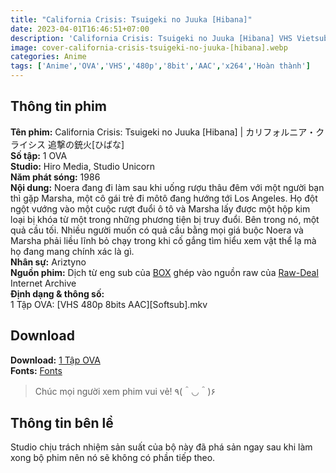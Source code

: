 ```yaml
---
title: "California Crisis: Tsuigeki no Juuka [Hibana]"
date: 2023-04-01T16:46:51+07:00
description: 'California Crisis: Tsuigeki no Juuka [Hibana] VHS Vietsub'
image: cover-california-crisis-tsuigeki-no-juuka-[hibana].webp
categories: Anime
tags: ['Anime','OVA','VHS','480p','8bit','AAC','x264','Hoàn thành']
---
```

## Thông tin phim   
**Tên phim:** California Crisis: Tsuigeki no Juuka [Hibana] | カリフォルニア・クライシス 追撃の銃火[ひばな]   
**Số tập:** 1 OVA  
**Studio:** Hiro Media, Studio Unicorn   
**Năm phát sóng:** 1986   
**Nội dung:** Noera đang đi làm sau khi uống rượu thâu đêm với một người bạn thì gặp Marsha, một cô gái trẻ đi môtô đang hướng tới Los Angeles. Họ đột ngột vướng vào một cuộc rượt đuổi ô tô và Marsha lấy được một hộp kim loại bị khóa từ một trong những phương tiện bị truy đuổi. Bên trong nó, một quả cầu tối. Nhiều người muốn có quả cầu bằng mọi giá buộc Noera và Marsha phải liều lĩnh bỏ chạy trong khi cố gắng tìm hiểu xem vật thể lạ mà họ đang mang chính xác là gì.   
**Nhân sự:** Ariztyno   
**Nguồn phim:** Dịch từ eng sub của [BOX](https://bom.so/postsR) ghép vào nguồn raw của [Raw-Deal](https://archive.org/details/california-crisis-raw-vhs) Internet Archive   
**Định dạng & thông số:**      
1 Tập OVA: [VHS 480p 8bits AAC][Softsub].mkv   
## Download   
**Download:** [1 Tập OVA](https://terabox.com/s/1EAukuu4kd2o58ROEffjxpA)   
**Fonts:** [Fonts](https://drive.google.com/drive/folders/1wMAKrmEmGwdhmbKR30JouurNBqGUrbnF?usp=share_link)
> Chúc mọi người xem phim vui vẻ! ٩(＾◡＾)۶
## Thông tin bên lề
Studio chịu trách nhiệm sản suất của bộ này đã phá sản ngay sau khi làm xong bộ phim nên nó sẽ không có phần tiếp theo.   
